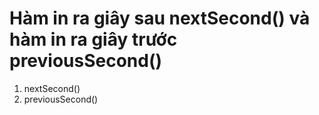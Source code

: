 # Hàm in ra giây sau nextSecond() và hàm in ra giây trước previousSecond()

1. nextSecond()
2. previousSecond()
